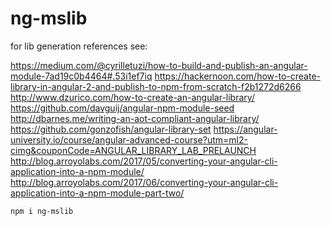 # ng-mslib

for lib generation references see:

https://medium.com/@cyrilletuzi/how-to-build-and-publish-an-angular-module-7ad19c0b4464#.53i1ef7iq
https://hackernoon.com/how-to-create-library-in-angular-2-and-publish-to-npm-from-scratch-f2b1272d6266
http://www.dzurico.com/how-to-create-an-angular-library/
https://github.com/davguij/angular-npm-module-seed
http://dbarnes.me/writing-an-aot-compliant-angular-library/
https://github.com/gonzofish/angular-library-set
https://angular-university.io/course/angular-advanced-course?utm=ml2-cimg&couponCode=ANGULAR_LIBRARY_LAB_PRELAUNCH
http://blog.arroyolabs.com/2017/05/converting-your-angular-cli-application-into-a-npm-module/
http://blog.arroyolabs.com/2017/06/converting-your-angular-cli-application-into-a-npm-module-part-two/
```
npm i ng-mslib
```



